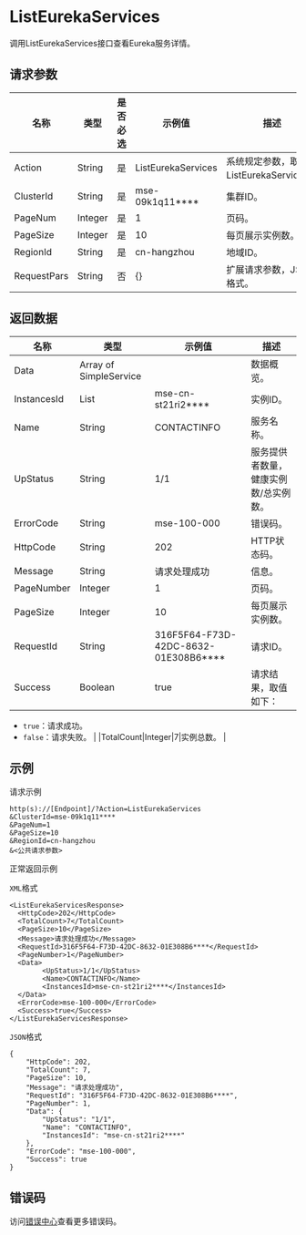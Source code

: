 # ListEurekaServices

调用ListEurekaServices接口查看Eureka服务详情。

## 请求参数

|名称|类型|是否必选|示例值|描述|
|--|--|----|---|--|
|Action|String|是|ListEurekaServices|系统规定参数，取值：ListEurekaServices。 |
|ClusterId|String|是|mse-09k1q11\*\*\*\*|集群ID。 |
|PageNum|Integer|是|1|页码。 |
|PageSize|Integer|是|10|每页展示实例数。 |
|RegionId|String|是|cn-hangzhou|地域ID。 |
|RequestPars|String|否|\{\}|扩展请求参数，JSON格式。 |

## 返回数据

|名称|类型|示例值|描述|
|--|--|---|--|
|Data|Array of SimpleService| |数据概览。 |
|InstancesId|List|mse-cn-st21ri2\*\*\*\*|实例ID。 |
|Name|String|CONTACTINFO|服务名称。 |
|UpStatus|String|1/1|服务提供者数量，健康实例数/总实例数。 |
|ErrorCode|String|mse-100-000|错误码。 |
|HttpCode|String|202|HTTP状态码。 |
|Message|String|请求处理成功|信息。 |
|PageNumber|Integer|1|页码。 |
|PageSize|Integer|10|每页展示实例数。 |
|RequestId|String|316F5F64-F73D-42DC-8632-01E308B6\*\*\*\*|请求ID。 |
|Success|Boolean|true|请求结果，取值如下：

 -   `true`：请求成功。
-   `false`：请求失败。 |
|TotalCount|Integer|7|实例总数。 |

## 示例

请求示例

```
http(s)://[Endpoint]/?Action=ListEurekaServices
&ClusterId=mse-09k1q11****
&PageNum=1
&PageSize=10
&RegionId=cn-hangzhou
&<公共请求参数>
```

正常返回示例

`XML`格式

```
<ListEurekaServicesResponse>
  <HttpCode>202</HttpCode>
  <TotalCount>7</TotalCount>
  <PageSize>10</PageSize>
  <Message>请求处理成功</Message>
  <RequestId>316F5F64-F73D-42DC-8632-01E308B6****</RequestId>
  <PageNumber>1</PageNumber>
  <Data>
        <UpStatus>1/1</UpStatus>
        <Name>CONTACTINFO</Name>
        <InstancesId>mse-cn-st21ri2****</InstancesId>
  </Data>
  <ErrorCode>mse-100-000</ErrorCode>
  <Success>true</Success>
</ListEurekaServicesResponse>
```

`JSON`格式

```
{
    "HttpCode": 202,
    "TotalCount": 7,
    "PageSize": 10,
    "Message": "请求处理成功",
    "RequestId": "316F5F64-F73D-42DC-8632-01E308B6****",
    "PageNumber": 1,
    "Data": {
        "UpStatus": "1/1",
        "Name": "CONTACTINFO",
        "InstancesId": "mse-cn-st21ri2****"
    },
    "ErrorCode": "mse-100-000",
    "Success": true
}
```

## 错误码

访问[错误中心](https://error-center.aliyun.com/status/product/mse)查看更多错误码。


